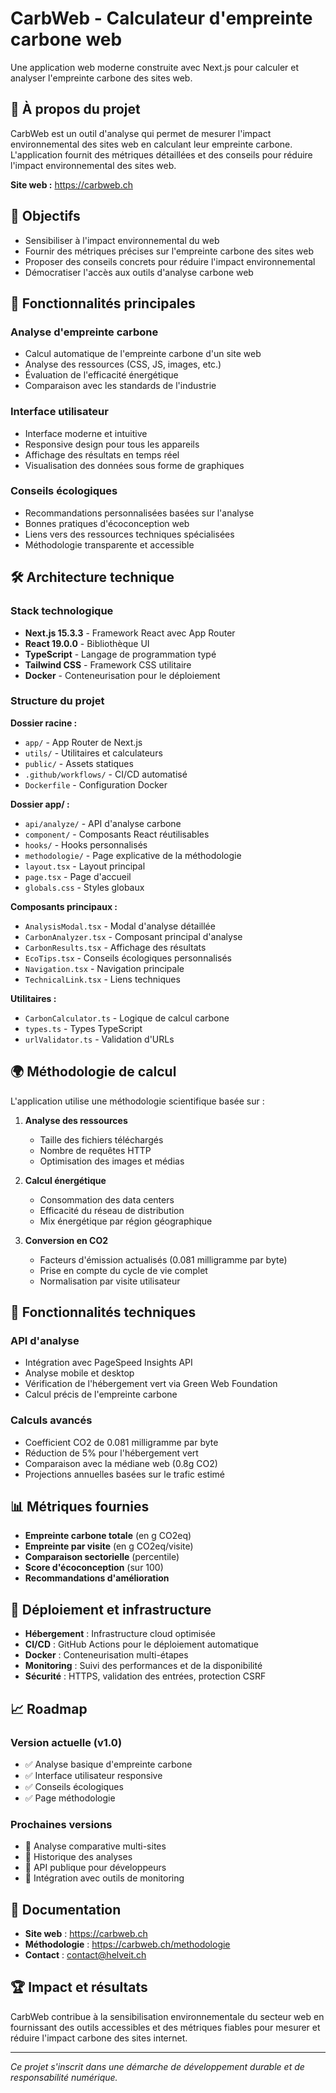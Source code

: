 # CarbWeb - Calculateur d'empreinte carbone web

Une application web moderne construite avec Next.js pour calculer et analyser l'empreinte carbone des sites web.

## 🌱 À propos du projet

CarbWeb est un outil d'analyse qui permet de mesurer l'impact environnemental des sites web en calculant leur empreinte carbone. L'application fournit des métriques détaillées et des conseils pour réduire l'impact environnemental des sites web.

**Site web :** https://carbweb.ch

## 🎯 Objectifs

- Sensibiliser à l'impact environnemental du web
- Fournir des métriques précises sur l'empreinte carbone des sites web
- Proposer des conseils concrets pour réduire l'impact environnemental
- Démocratiser l'accès aux outils d'analyse carbone web

## 🚀 Fonctionnalités principales

### Analyse d'empreinte carbone
- Calcul automatique de l'empreinte carbone d'un site web
- Analyse des ressources (CSS, JS, images, etc.)
- Évaluation de l'efficacité énergétique
- Comparaison avec les standards de l'industrie

### Interface utilisateur
- Interface moderne et intuitive
- Responsive design pour tous les appareils
- Affichage des résultats en temps réel
- Visualisation des données sous forme de graphiques

### Conseils écologiques
- Recommandations personnalisées basées sur l'analyse
- Bonnes pratiques d'écoconception web
- Liens vers des ressources techniques spécialisées
- Méthodologie transparente et accessible

## 🛠️ Architecture technique

### Stack technologique
- **Next.js 15.3.3** - Framework React avec App Router
- **React 19.0.0** - Bibliothèque UI
- **TypeScript** - Langage de programmation typé
- **Tailwind CSS** - Framework CSS utilitaire
- **Docker** - Conteneurisation pour le déploiement

### Structure du projet

**Dossier racine :**
- `app/` - App Router de Next.js
- `utils/` - Utilitaires et calculateurs
- `public/` - Assets statiques
- `.github/workflows/` - CI/CD automatisé
- `Dockerfile` - Configuration Docker

**Dossier app/ :**
- `api/analyze/` - API d'analyse carbone
- `component/` - Composants React réutilisables
- `hooks/` - Hooks personnalisés
- `methodologie/` - Page explicative de la méthodologie
- `layout.tsx` - Layout principal
- `page.tsx` - Page d'accueil
- `globals.css` - Styles globaux

**Composants principaux :**
- `AnalysisModal.tsx` - Modal d'analyse détaillée
- `CarbonAnalyzer.tsx` - Composant principal d'analyse
- `CarbonResults.tsx` - Affichage des résultats
- `EcoTips.tsx` - Conseils écologiques personnalisés
- `Navigation.tsx` - Navigation principale
- `TechnicalLink.tsx` - Liens techniques

**Utilitaires :**
- `CarbonCalculator.ts` - Logique de calcul carbone
- `types.ts` - Types TypeScript
- `urlValidator.ts` - Validation d'URLs

## 🌍 Méthodologie de calcul

L'application utilise une méthodologie scientifique basée sur :

1. **Analyse des ressources**
    - Taille des fichiers téléchargés
    - Nombre de requêtes HTTP
    - Optimisation des images et médias

2. **Calcul énergétique**
    - Consommation des data centers
    - Efficacité du réseau de distribution
    - Mix énergétique par région géographique

3. **Conversion en CO2**
    - Facteurs d'émission actualisés (0.081 milligramme par byte)
    - Prise en compte du cycle de vie complet
    - Normalisation par visite utilisateur

## 🔧 Fonctionnalités techniques

### API d'analyse
- Intégration avec PageSpeed Insights API
- Analyse mobile et desktop
- Vérification de l'hébergement vert via Green Web Foundation
- Calcul précis de l'empreinte carbone

### Calculs avancés
- Coefficient CO2 de 0.081 milligramme par byte
- Réduction de 5% pour l'hébergement vert
- Comparaison avec la médiane web (0.8g CO2)
- Projections annuelles basées sur le trafic estimé

## 📊 Métriques fournies

- **Empreinte carbone totale** (en g CO2eq)
- **Empreinte par visite** (en g CO2eq/visite)
- **Comparaison sectorielle** (percentile)
- **Score d'écoconception** (sur 100)
- **Recommandations d'amélioration**

## 🔧 Déploiement et infrastructure

- **Hébergement** : Infrastructure cloud optimisée
- **CI/CD** : GitHub Actions pour le déploiement automatique
- **Docker** : Conteneurisation multi-étapes
- **Monitoring** : Suivi des performances et de la disponibilité
- **Sécurité** : HTTPS, validation des entrées, protection CSRF

## 📈 Roadmap

### Version actuelle (v1.0)
- ✅ Analyse basique d'empreinte carbone
- ✅ Interface utilisateur responsive
- ✅ Conseils écologiques
- ✅ Page méthodologie

### Prochaines versions
- 🔄 Analyse comparative multi-sites
- 🔄 Historique des analyses
- 🔄 API publique pour développeurs
- 🔄 Intégration avec outils de monitoring

## 📝 Documentation

- **Site web** : https://carbweb.ch
- **Méthodologie** : https://carbweb.ch/methodologie
- **Contact** : contact@helveit.ch

## 🏆 Impact et résultats

CarbWeb contribue à la sensibilisation environnementale du secteur web en fournissant des outils accessibles et des métriques fiables pour mesurer et réduire l'impact carbone des sites internet.

---

*Ce projet s'inscrit dans une démarche de développement durable et de responsabilité numérique.*